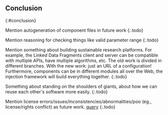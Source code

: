 ## Conclusion
{:#conclusion}

Mention autogeneration of component files in future work
{:.todo}

Mention reasoning for checking things like valid parameter range
{:.todo}

Mention something about building sustainable research platforms.
For example, the Linked Data Fragments client and server
can be compatible with multiple APIs, have multiple algorithms, etc.
The old work is divided in different branches.
With the new work: just an URL of a configuration!
Furthermore, components can be in different modules all over the Web,
the injection framework will build everything together.
{:.todo}

Something about standing on the shoulders of giants,
about how we can reuse each other's software more easily.
{:.todo}

Mention license errors/issues/inconsistencies/abnormalities/poo (eg., license/rights conflict) as future work. [query](https://query.linkedsoftwaredependencies.org/#query=SELECT%20*%20WHERE%20%7B%0A%20%20%3Fbundle%20spdx%3AlicenseDeclared%20%3Chttps%3A%2F%2Fspdx.org%2Flicenses%2FGPL-3.0.html%3E.%0A%20%20%3Fbundle%20npm%3Adependency%20%3Fdependency.%0A%20%20%3Fdependency%20spdx%3AlicenseDeclared%20%3Chttps%3A%2F%2Fspdx.org%2Flicenses%2FGPL-2.0.html%3E.%0A%7D)
{:.todo}